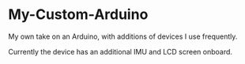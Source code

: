 # My-Custom-Arduino
My own take on an Arduino, with additions of devices I use frequently.

Currently the device has an additional IMU and LCD screen onboard.
